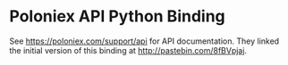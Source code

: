 Poloniex API Python Binding
===========================

See https://poloniex.com/support/api for API documentation.  They linked the
initial version of this binding at http://pastebin.com/8fBVpjaj.

